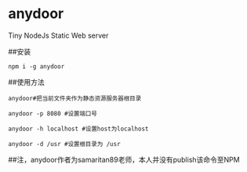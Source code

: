 # anydoor
Tiny NodeJs Static Web server

##安装

```
npm i -g anydoor

```

##使用方法
```
anydoor#把当前文件夹作为静态资源服务器根目录

anydoor -p 8080 #设置端口号

anydoor -h localhost #设置host为localhost

anydoor -d /usr #设置根目录为 /usr
```

##注，anydoor作者为samaritan89老师，本人并没有publish该命令至NPM
